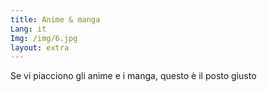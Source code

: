 ```yaml
---
title: Anime & manga
Lang: it
Img: /img/6.jpg
layout: extra
---
```

Se vi piacciono gli anime e i manga, questo è il posto giusto
